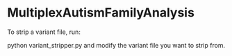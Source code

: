 # MultiplexAutismFamilyAnalysis

To strip a variant file, run:

python variant_stripper.py and modify the variant file
you want to strip from. 
